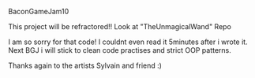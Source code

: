 BaconGameJam10

This project will be refractored!! Look at "TheUnmagicalWand" Repo

I am so sorry for that code! I couldnt even read it 5minutes after i wrote it. 
Next BGJ i will stick to clean code practises and strict OOP patterns.

Thanks again to the artists Sylvain and friend :)
